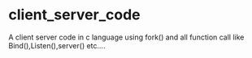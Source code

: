 # client_server_code
A client server code in c language  using fork() and all function call like Bind(),Listen(),server() etc....
